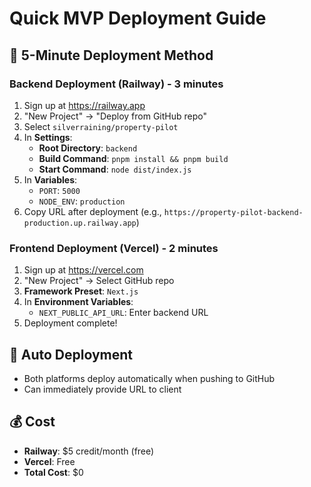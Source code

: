 # Quick MVP Deployment Guide

## 🚀 5-Minute Deployment Method

### Backend Deployment (Railway) - 3 minutes

1. Sign up at https://railway.app
2. "New Project" → "Deploy from GitHub repo"
3. Select `silverraining/property-pilot`
4. In **Settings**:
   - **Root Directory**: `backend`
   - **Build Command**: `pnpm install && pnpm build`
   - **Start Command**: `node dist/index.js`
5. In **Variables**:
   - `PORT`: `5000`
   - `NODE_ENV`: `production`
6. Copy URL after deployment (e.g., `https://property-pilot-backend-production.up.railway.app`)

### Frontend Deployment (Vercel) - 2 minutes

1. Sign up at https://vercel.com
2. "New Project" → Select GitHub repo
3. **Framework Preset**: `Next.js`
4. In **Environment Variables**:
   - `NEXT_PUBLIC_API_URL`: Enter backend URL
5. Deployment complete!

## 🔄 Auto Deployment

- Both platforms deploy automatically when pushing to GitHub
- Can immediately provide URL to client

## 💰 Cost

- **Railway**: $5 credit/month (free)
- **Vercel**: Free
- **Total Cost**: $0
